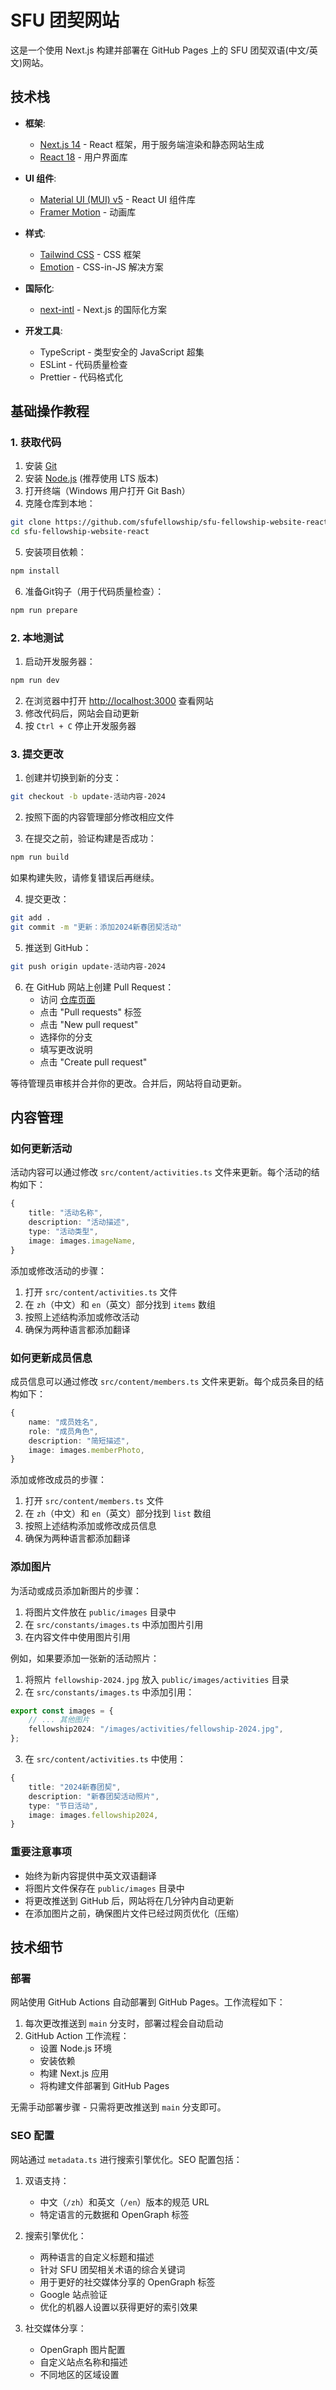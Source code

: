 # SFU 团契网站

这是一个使用 Next.js 构建并部署在 GitHub Pages 上的 SFU 团契双语(中文/英文)网站。

## 技术栈

-   **框架**:

    -   [Next.js 14](https://nextjs.org/) - React 框架，用于服务端渲染和静态网站生成
    -   [React 18](https://reactjs.org/) - 用户界面库

-   **UI 组件**:

    -   [Material UI (MUI) v5](https://mui.com/) - React UI 组件库
    -   [Framer Motion](https://www.framer.com/motion/) - 动画库

-   **样式**:

    -   [Tailwind CSS](https://tailwindcss.com/) - CSS 框架
    -   [Emotion](https://emotion.sh/) - CSS-in-JS 解决方案

-   **国际化**:

    -   [next-intl](https://next-intl-docs.vercel.app/) - Next.js 的国际化方案

-   **开发工具**:
    -   TypeScript - 类型安全的 JavaScript 超集
    -   ESLint - 代码质量检查
    -   Prettier - 代码格式化

## 基础操作教程

### 1. 获取代码

1. 安装 [Git](https://git-scm.com/downloads)
2. 安装 [Node.js](https://nodejs.org/) (推荐使用 LTS 版本)
3. 打开终端（Windows 用户打开 Git Bash）
4. 克隆仓库到本地：

```bash
git clone https://github.com/sfufellowship/sfu-fellowship-website-react.git
cd sfu-fellowship-website-react
```

5. 安装项目依赖：

```bash
npm install
```

6. 准备Git钩子（用于代码质量检查）：

```bash
npm run prepare
```

### 2. 本地测试

1. 启动开发服务器：

```bash
npm run dev
```

2. 在浏览器中打开 [http://localhost:3000](http://localhost:3000) 查看网站
3. 修改代码后，网站会自动更新
4. 按 `Ctrl + C` 停止开发服务器

### 3. 提交更改

1. 创建并切换到新的分支：

```bash
git checkout -b update-活动内容-2024
```

2. 按照下面的内容管理部分修改相应文件

3. 在提交之前，验证构建是否成功：

```bash
npm run build
```

如果构建失败，请修复错误后再继续。

4. 提交更改：

```bash
git add .
git commit -m "更新：添加2024新春团契活动"
```

5. 推送到 GitHub：

```bash
git push origin update-活动内容-2024
```

6. 在 GitHub 网站上创建 Pull Request：
    - 访问 [仓库页面](https://github.com/sfufellowship/sfu-fellowship-website-react)
    - 点击 "Pull requests" 标签
    - 点击 "New pull request"
    - 选择你的分支
    - 填写更改说明
    - 点击 "Create pull request"

等待管理员审核并合并你的更改。合并后，网站将自动更新。

## 内容管理

### 如何更新活动

活动内容可以通过修改 `src/content/activities.ts` 文件来更新。每个活动的结构如下：

```typescript
{
    title: "活动名称",
    description: "活动描述",
    type: "活动类型",
    image: images.imageName,
}
```

添加或修改活动的步骤：

1. 打开 `src/content/activities.ts` 文件
2. 在 `zh`（中文）和 `en`（英文）部分找到 `items` 数组
3. 按照上述结构添加或修改活动
4. 确保为两种语言都添加翻译

### 如何更新成员信息

成员信息可以通过修改 `src/content/members.ts` 文件来更新。每个成员条目的结构如下：

```typescript
{
    name: "成员姓名",
    role: "成员角色",
    description: "简短描述",
    image: images.memberPhoto,
}
```

添加或修改成员的步骤：

1. 打开 `src/content/members.ts` 文件
2. 在 `zh`（中文）和 `en`（英文）部分找到 `list` 数组
3. 按照上述结构添加或修改成员信息
4. 确保为两种语言都添加翻译

### 添加图片

为活动或成员添加新图片的步骤：

1. 将图片文件放在 `public/images` 目录中
2. 在 `src/constants/images.ts` 中添加图片引用
3. 在内容文件中使用图片引用

例如，如果要添加一张新的活动照片：

1. 将照片 `fellowship-2024.jpg` 放入 `public/images/activities` 目录
2. 在 `src/constants/images.ts` 中添加引用：

```typescript
export const images = {
    // ... 其他图片
    fellowship2024: "/images/activities/fellowship-2024.jpg",
};
```

3. 在 `src/content/activities.ts` 中使用：

```typescript
{
    title: "2024新春团契",
    description: "新春团契活动照片",
    type: "节日活动",
    image: images.fellowship2024,
}
```

### 重要注意事项

-   始终为新内容提供中英文双语翻译
-   将图片文件保存在 `public/images` 目录中
-   将更改推送到 GitHub 后，网站将在几分钟内自动更新
-   在添加图片之前，确保图片文件已经过网页优化（压缩）

## 技术细节

### 部署

网站使用 GitHub Actions 自动部署到 GitHub Pages。工作流程如下：

1. 每次更改推送到 `main` 分支时，部署过程会自动启动
2. GitHub Action 工作流程：
    - 设置 Node.js 环境
    - 安装依赖
    - 构建 Next.js 应用
    - 将构建文件部署到 GitHub Pages

无需手动部署步骤 - 只需将更改推送到 `main` 分支即可。

### SEO 配置

网站通过 `metadata.ts` 进行搜索引擎优化。SEO 配置包括：

1. 双语支持：

    - 中文（`/zh`）和英文（`/en`）版本的规范 URL
    - 特定语言的元数据和 OpenGraph 标签

2. 搜索引擎优化：

    - 两种语言的自定义标题和描述
    - 针对 SFU 团契相关术语的综合关键词
    - 用于更好的社交媒体分享的 OpenGraph 标签
    - Google 站点验证
    - 优化的机器人设置以获得更好的索引效果

3. 社交媒体分享：
    - OpenGraph 图片配置
    - 自定义站点名称和描述
    - 不同地区的区域设置
